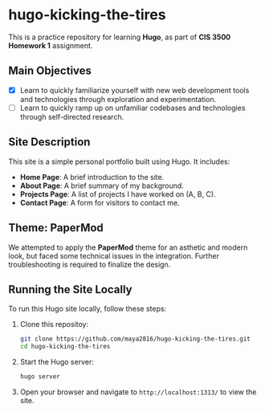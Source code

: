 # hugo-kicking-the-tires

This is a practice repository for learning **Hugo**, as part of **CIS 3500 Homework 1** assignment.

## Main Objectives

- [x] Learn to quickly familiarize yourself with new web development tools and technologies through exploration and experimentation.
- [ ] Learn to quickly ramp up on unfamiliar codebases and technologies through self-directed research.

## Site Description

This site is a simple personal portfolio built using Hugo. It includes:

- **Home Page**: A brief introduction to the site.
- **About Page**: A brief summary of my background.
- **Projects Page**: A list of projects I have worked on (A, B, C).
- **Contact Page**: A form for visitors to contact me.

## Theme: PaperMod

We attempted to apply the **PaperMod** theme for an asthetic and modern look, but faced some technical issues in the integration. Further troubleshooting is required to finalize the design.

## Running the Site Locally

To run this Hugo site locally, follow these steps:

1. Clone this repositoy:

      ```bash
   git clone https://github.com/maya2816/hugo-kicking-the-tires.git
   cd hugo-kicking-the-tires
    ```

2. Start the Hugo server:

      ```bash
   hugo server
    ```

3. Open your browser and navigate to `http://localhost:1313/` to view the site.
